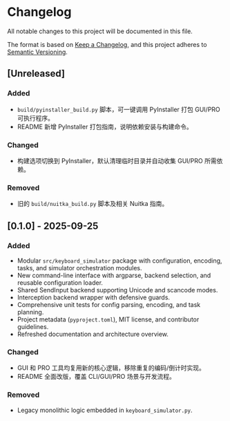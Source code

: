 # Changelog

All notable changes to this project will be documented in this file.

The format is based on [Keep a Changelog](https://keepachangelog.com/en/1.0.0/),
and this project adheres to [Semantic Versioning](https://semver.org/spec/v2.0.0.html).

## [Unreleased]
### Added
- `build/pyinstaller_build.py` 脚本，可一键调用 PyInstaller 打包 GUI/PRO 可执行程序。
- README 新增 PyInstaller 打包指南，说明依赖安装与构建命令。

### Changed
- 构建选项切换到 PyInstaller，默认清理临时目录并自动收集 GUI/PRO 所需依赖。

### Removed
- 旧的 `build/nuitka_build.py` 脚本及相关 Nuitka 指南。

## [0.1.0] - 2025-09-25
### Added
- Modular `src/keyboard_simulator` package with configuration, encoding, tasks, and simulator orchestration modules.
- New command-line interface with argparse, backend selection, and reusable configuration loader.
- Shared SendInput backend supporting Unicode and scancode modes.
- Interception backend wrapper with defensive guards.
- Comprehensive unit tests for config parsing, encoding, and task planning.
- Project metadata (`pyproject.toml`), MIT license, and contributor guidelines.
- Refreshed documentation and architecture overview.

### Changed
- GUI 和 PRO 工具均复用新的核心逻辑，移除重复的编码/倒计时实现。
- README 全面改版，覆盖 CLI/GUI/PRO 场景与开发流程。

### Removed
- Legacy monolithic logic embedded in `keyboard_simulator.py`.

